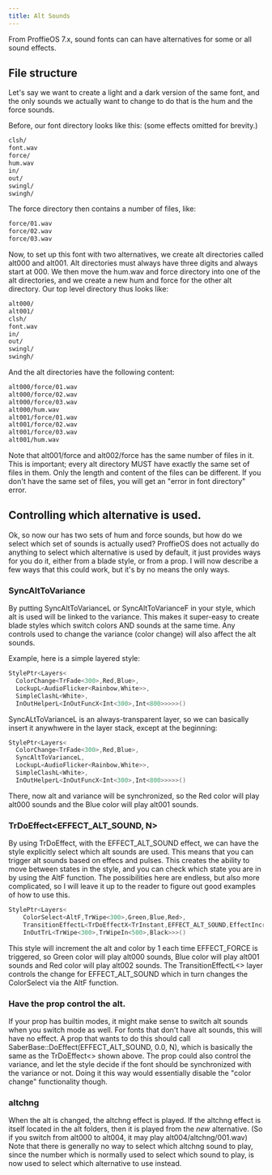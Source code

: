 ```yaml
---
title: Alt Sounds
---
```


From ProffieOS 7.x, sound fonts can can have alternatives for some or all sound effects.

## File structure
Let's say we want to create a light and a dark version of the same font, and the only sounds we actually want to change to do that is the hum and the force sounds.

Before, our font directory looks like this: (some effects omitted for brevity.)
```txt
clsh/
font.wav
force/
hum.wav
in/
out/
swingl/
swingh/
```

The force directory then contains a number of files, like:
```txt
force/01.wav
force/02.wav
force/03.wav
```

Now, to set up this font with two alternatives, we create alt directories called alt000 and alt001. Alt directories must always have three digits and always start at 000. We then move the hum.wav and force directory into one of the alt directories, and we create a new hum and force for the other alt directory. Our top level directory thus looks like:

```txt
alt000/
alt001/
clsh/
font.wav
in/
out/
swingl/
swingh/
```

And the alt directories have the following content:
```txt
alt000/force/01.wav
alt000/force/02.wav
alt000/force/03.wav
alt000/hum.wav
alt001/force/01.wav
alt001/force/02.wav
alt001/force/03.wav
alt001/hum.wav
```

Note that alt001/force and alt002/force has the same number of files in it. This is important; every alt directory MUST have exactly the same set of files in them. Only the length and content of the files can be different. If you don't have the same set of files, you will get an "error in font directory" error.

## Controlling which alternative is used.
Ok, so now our has two sets of hum and force sounds, but how do we select which set of sounds is actually used? ProffieOS does not actually do anything to select which alternative is used by default, it just provides ways for you do it, either from a blade style, or from a prop. I will now describe a few ways that this could work, but it's by no means the only ways.

### SyncAltToVariance
By putting SyncAltToVarianceL or SyncAltToVarianceF in your style, which alt is used will be linked to the variance. This makes it super-easy to create blade styles which switch colors AND sounds at the same time. Any controls used to change the variance (color change) will also affect the alt sounds.

Example, here is a simple layered style:
```cpp
StylePtr<Layers<
  ColorChange<TrFade<300>,Red,Blue>,
  LockupL<AudioFlicker<Rainbow,White>>,
  SimpleClashL<White>,
  InOutHelperL<InOutFuncX<Int<300>,Int<800>>>>>()
```

SyncALtToVarianceL is an always-transparent layer, so we can basically insert it anywhwere in the layer stack, except at the beginning:

```cpp
StylePtr<Layers<
  ColorChange<TrFade<300>,Red,Blue>,
  SyncAltToVarianceL,
  LockupL<AudioFlicker<Rainbow,White>>,
  SimpleClashL<White>,
  InOutHelperL<InOutFuncX<Int<300>,Int<800>>>>>()
```

There, now alt and variance will be synchronized, so the Red color will play alt000 sounds and the Blue color will play alt001 sounds.

### TrDoEffect<EFFECT_ALT_SOUND, N>
By using TrDoEffect, with the EFFECT_ALT_SOUND effect, we can have the style explicitly select which alt sounds are used. This means that you can trigger alt sounds based on effecs and pulses. This creates the ability to move between states in the style, and you can check which state you are in by using the AltF function. The possibilities here are endless, but also more complicated, so I will leave it up to the reader to figure out good examples of how to use this.

```cpp
StylePtr<Layers<
	ColorSelect<AltF,TrWipe<300>,Green,Blue,Red>,
	TransitionEffectL<TrDoEffectX<TrInstant,EFFECT_ALT_SOUND,EffectIncrementF<EFFECT_FORCE,Int<3>>>,EFFECT_FORCE>,
	InOutTrL<TrWipe<300>,TrWipeIn<500>,Black>>>()
```
This style will increment the alt and color by 1 each time EFFECT_FORCE is triggered, so Green color will play alt000 sounds, Blue color will play alt001 sounds and Red color will play alt002 sounds. The TransitionEffectL<> layer controls the change for EFFECT_ALT_SOUND which in turn changes the ColorSelect via the AltF function.

### Have the prop control the alt.
If your prop has builtin modes, it might make sense to switch alt sounds when you switch mode as well. For fonts that don't have alt sounds, this will have no effect. A prop that wants to do this should call SaberBase::DoEffect(EFFECT_ALT_SOUND, 0.0, N), which is basically the same as the TrDoEffect<> shown above. The prop could also control the variance, and let the style decide if the font should be synchronized with the variance or not. Doing it this way would essentially disable the "color change" functionality though.

### altchng
When the alt is changed, the altchng effect is played. If the altchng effect is itself located in the alt folders, then it is played from the *new* alternative. (So if you switch from alt000 to alt004, it may play alt004/altchng/001.wav) Note that there is generally no way to select which altchng sound to play, since the number which is normally used to select which sound to play, is now used to select which alternative to use instead.
